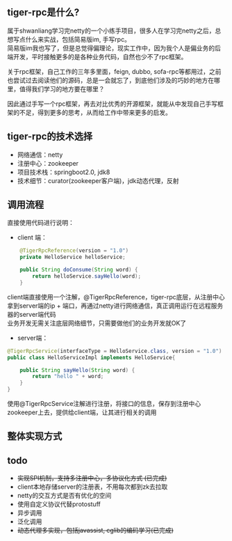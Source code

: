 ## tiger-rpc是什么? 
属于shwanliang学习完netty的一个小练手项目，很多人在学习完netty之后，总想写点什么来实战，包括简易版im, 手写rpc。  
简易版im我也写了，但是总觉得偏理论，现实工作中，因为我个人是偏业务的后端开发，平时接触更多的是各种业务代码，自然也少不了rpc框架。  

关于rpc框架，自己工作的三年多里面，feign, dubbo, sofa-rpc等都用过，之前也尝试过去阅读他们的源码，总是一会就忘了，到底他们涉及的巧妙的地方在哪里，值得我们学习的地方要在哪里？   

因此通过手写一个rpc框架，再去对比优秀的开源框架，就能从中发现自己手写框架的不足，得到更多的思考，从而给工作中带来更多的启发。  

## tiger-rpc的技术选择   
- 网络通信：netty
- 注册中心：zookeeper
- 项目技术栈：springboot2.0, jdk8 
- 技术细节：curator(zookeeper客户端)，jdk动态代理，反射  

## 调用流程
直接使用代码进行说明： 
- client 端：
```java
    @TigerRpcReference(version = "1.0")
    private HelloService helloService;

    public String doConsume(String word) {
        return helloService.sayHello(word);
    }

``` 
client端直接使用一个注解，@TigerRpcReference，tiger-rpc底层，从注册中心拿到server端的ip + 端口，再通过netty进行网络通信，真正调用运行在远程服务器的server端代码  
业务开发无需关注底层网络细节，只需要做他们的业务开发就OK了  

- server端：
```java
@TigerRpcService(interfaceType = HelloService.class, version = "1.0")
public class HelloServiceImpl implements HelloService{

    public String sayHello(String word) {
        return "hello " + word;
    }
}

``` 
使用@TigerRpcService注解进行注册，将接口的信息，保存到注册中心zookeeper上去，提供给client端，让其进行相关的调用

## 整体实现方式  

## todo
- ~~实现SPI机制，支持多注册中心，多协议化方式 (已完成)~~
- client本地存储server的注册表，不用每次都到zk去拉取
- netty的交互方式是否有优化的空间
- 使用自定义协议代替protostuff
- 异步调用
- 泛化调用
- ~~动态代理多实现，包括javassist, cglib的编码学习(已完成)~~



